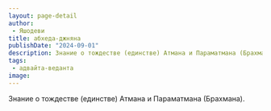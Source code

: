 ```yaml
---
layout: page-detail
author:
 - Яшодеви
title: абхеда-джняна
publishDate: "2024-09-01"
description: Знание о тождестве (единстве) Атмана и Параматмана (Брахмана).
tags:
 - адвайта-веданта
image: 
---
```


Знание о тождестве (единстве) Атмана и Параматмана (Брахмана).

